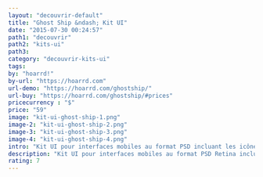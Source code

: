 ```yaml
---
layout: "decouvrir-default"
title: "Ghost Ship &ndash; Kit UI"
date: "2015-07-30 00:24:57"
path1: "decouvrir"
path2: "kits-ui"
path3:
category: "decouvrir-kits-ui"
tags:
by: "hoarrd!"
by-url: "https://hoarrd.com"
url-demo: "https://hoarrd.com/ghostship/"
url-buy: "https://hoarrd.com/ghostship/#prices"
pricecurrency : "$"
price: "59"
image: "kit-ui-ghost-ship-1.png"
image-2: "kit-ui-ghost-ship-2.png"
image-3: "kit-ui-ghost-ship-3.png"
image-4: "kit-ui-ghost-ship-4.png"
intro: "Kit UI pour interfaces mobiles au format PSD incluant les icônes (.psd &amp; .ai). Le tout dans une belle enveloppe Retina."
description: "Kit UI pour interfaces mobiles au format PSD Retina incluant les icônes (.psd &amp; .ai)"
rating: 7
---
```


